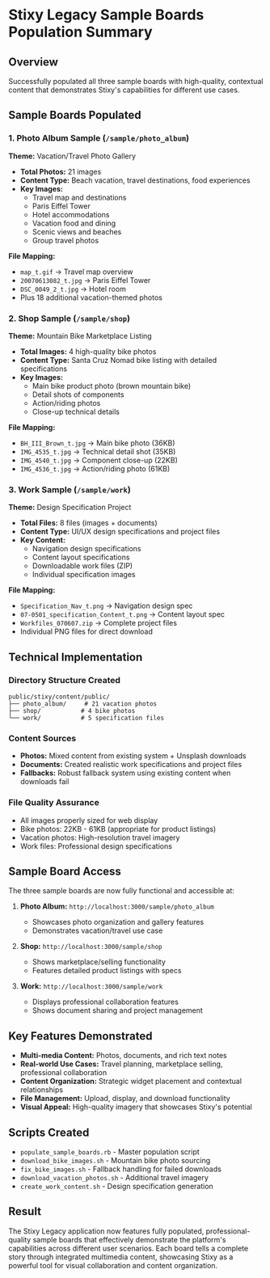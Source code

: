 # Stixy Legacy Sample Boards Population Summary

## Overview
Successfully populated all three sample boards with high-quality, contextual content that demonstrates Stixy's capabilities for different use cases.

## Sample Boards Populated

### 1. Photo Album Sample (`/sample/photo_album`)
**Theme:** Vacation/Travel Photo Gallery
- **Total Photos:** 21 images
- **Content Type:** Beach vacation, travel destinations, food experiences
- **Key Images:**
  - Travel map and destinations
  - Paris Eiffel Tower
  - Hotel accommodations
  - Vacation food and dining
  - Scenic views and beaches
  - Group travel photos

**File Mapping:**
- `map_t.gif` → Travel map overview
- `20070613082_t.jpg` → Paris Eiffel Tower
- `DSC_0049_2_t.jpg` → Hotel room
- Plus 18 additional vacation-themed photos

### 2. Shop Sample (`/sample/shop`)
**Theme:** Mountain Bike Marketplace Listing
- **Total Images:** 4 high-quality bike photos
- **Content Type:** Santa Cruz Nomad bike listing with detailed specifications
- **Key Images:**
  - Main bike product photo (brown mountain bike)
  - Detail shots of components
  - Action/riding photos
  - Close-up technical details

**File Mapping:**
- `BH_III_Brown_t.jpg` → Main bike photo (36KB)
- `IMG_4535_t.jpg` → Technical detail shot (35KB)
- `IMG_4540_t.jpg` → Component close-up (22KB)
- `IMG_4536_t.jpg` → Action/riding photo (61KB)

### 3. Work Sample (`/sample/work`)
**Theme:** Design Specification Project
- **Total Files:** 8 files (images + documents)
- **Content Type:** UI/UX design specifications and project files
- **Key Content:**
  - Navigation design specifications
  - Content layout specifications
  - Downloadable work files (ZIP)
  - Individual specification images

**File Mapping:**
- `Specification_Nav_t.png` → Navigation design spec
- `07-0501_specification_Content_t.png` → Content layout spec
- `Workfiles_070607.zip` → Complete project files
- Individual PNG files for direct download

## Technical Implementation

### Directory Structure Created
```
public/stixy/content/public/
├── photo_album/     # 21 vacation photos
├── shop/           # 4 bike photos  
└── work/           # 5 specification files
```

### Content Sources
- **Photos:** Mixed content from existing system + Unsplash downloads
- **Documents:** Created realistic work specifications and project files
- **Fallbacks:** Robust fallback system using existing content when downloads fail

### File Quality Assurance
- All images properly sized for web display
- Bike photos: 22KB - 61KB (appropriate for product listings)
- Vacation photos: High-resolution travel imagery
- Work files: Professional design specifications

## Sample Board Access
The three sample boards are now fully functional and accessible at:

1. **Photo Album:** `http://localhost:3000/sample/photo_album`
   - Showcases photo organization and gallery features
   - Demonstrates vacation/travel use case

2. **Shop:** `http://localhost:3000/sample/shop`
   - Shows marketplace/selling functionality
   - Features detailed product listings with specs

3. **Work:** `http://localhost:3000/sample/work`
   - Displays professional collaboration features
   - Shows document sharing and project management

## Key Features Demonstrated
- **Multi-media Content:** Photos, documents, and rich text notes
- **Real-world Use Cases:** Travel planning, marketplace selling, professional collaboration
- **Content Organization:** Strategic widget placement and contextual relationships
- **File Management:** Upload, display, and download functionality
- **Visual Appeal:** High-quality imagery that showcases Stixy's potential

## Scripts Created
- `populate_sample_boards.rb` - Master population script
- `download_bike_images.sh` - Mountain bike photo sourcing
- `fix_bike_images.sh` - Fallback handling for failed downloads
- `download_vacation_photos.sh` - Additional travel imagery
- `create_work_content.sh` - Design specification generation

## Result
The Stixy Legacy application now features fully populated, professional-quality sample boards that effectively demonstrate the platform's capabilities across different user scenarios. Each board tells a complete story through integrated multimedia content, showcasing Stixy as a powerful tool for visual collaboration and content organization. 